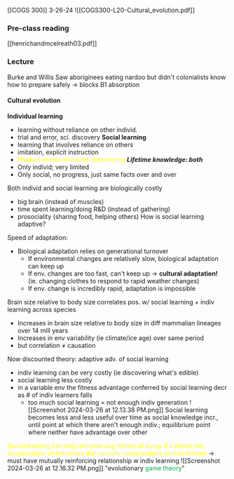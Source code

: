 [[COGS 300]]
3-26-24
![[COGS300-L20-Cultural_evolution.pdf]]
### Pre-class reading
[[henrichandmcelreath03.pdf]]
### Lecture
Burke and Willis
Saw aboriginees eating nardoo but didn't colonialists know how to prepare safely → blocks B1 absorption

#### Cultural evolution
**Individual learning**
- learning without reliance on other individ. 
- trial and error, sci. discovery
**Social learning**
- learning that involves reliance on others
- imitation, explicit instruction
- <span style="color:#ffff00">Product of lots of individ. discoveries</span>
***Lifetime knowledge: both***
- Only individ; very limited 
- Only social, no progress, just same facts over and over 

Both individ and social learning are biologically costly
- big brain (instead of muscles)
- time spent learning/doing R&D (instead of gathering)
- prosociality (sharing food, helping others)
How is social learning adaptive? 

Speed of adaptation: 
- Biological adaptation relies on generational turnover
	- If environmental changes are relatively slow, biological adaptation can keep up 
	- If env. changes are too fast, can't keep up → **cultural adaptation!** (ie. changing clothes to respond to rapid weather changes)
	- If env. change is incredibly rapid, adaptation is impossible

Brain size relative to body size correlates pos. w/ social learning + indiv learning across species
- Increases in brain size relative to body size in diff mammalian lineages over 14 mill years 
- Increases in env variability (ie climate/ice age) over same period 
- but correlation ≠ causation

Now discounted theory: adaptive adv. of social learning
- indiv learning can be very costly (ie discovering what's edible)
- social learning less costly
- in a variable env the fitness advantage conferred by social learning decr as # of indiv learners falls
	- too much social learning = not enough indiv generation
			![[Screenshot 2024-03-26 at 12.13.38 PM.png]]
Social learning becomes less and less useful over time as social knowledge incr., until point at which there aren't enough indiv.; equilibrium point where neither have advantage over other

<span style="color:#ffff00">Social learning can only increase avg fitness of a pop if it allows the accumulation of behaviors that no indiv could acquire in their lifetime</span> 
→ must have mutually reinforcing relationship w indiv learning
				![[Screenshot 2024-03-26 at 12.16.32 PM.png]]
			"evolutionary <span style="color:#00b050">game theory</span>"



